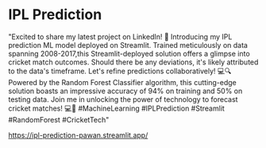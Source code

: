 # IPL Prediction

"Excited to share my latest project on LinkedIn! 🏏 
Introducing my IPL prediction ML model deployed on Streamlit.
Trained meticulously on data spanning 2008-2017,this Streamlit-deployed solution offers a glimpse into cricket match outcomes. 
Should there be any deviations, it's likely attributed to the data's timeframe. Let's refine predictions collaboratively! 💻🔍
Powered by the Random Forest Classifier algorithm, this cutting-edge solution boasts an impressive accuracy of 94% on training and 50% on testing data. 
Join me in unlocking the power of technology to forecast cricket matches! 💻🔮 
#MachineLearning #IPLPrediction #Streamlit #RandomForest #CricketTech"

https://ipl-prediction-pawan.streamlit.app/





